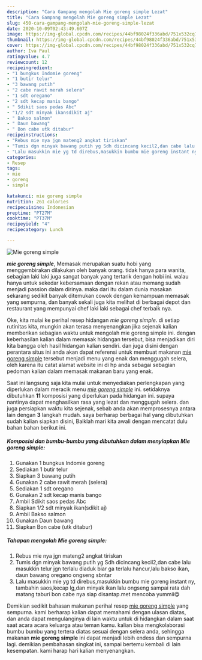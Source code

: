 ```yaml
---
description: "Cara Gampang mengolah Mie goreng simple Lezat"
title: "Cara Gampang mengolah Mie goreng simple Lezat"
slug: 450-cara-gampang-mengolah-mie-goreng-simple-lezat
date: 2020-10-09T02:43:49.607Z
image: https://img-global.cpcdn.com/recipes/44bf98024f336abd/751x532cq70/mie-goreng-simple-foto-resep-utama.jpg
thumbnail: https://img-global.cpcdn.com/recipes/44bf98024f336abd/751x532cq70/mie-goreng-simple-foto-resep-utama.jpg
cover: https://img-global.cpcdn.com/recipes/44bf98024f336abd/751x532cq70/mie-goreng-simple-foto-resep-utama.jpg
author: Iva Paul
ratingvalue: 4.7
reviewcount: 12
recipeingredient:
- "1 bungkus Indomie goreng"
- "1 butir telur"
- "3 bawang putih"
- "2 cabe rawit merah selera"
- "1 sdt oregano"
- "2 sdt kecap manis bango"
- " Sdikit saos pedas Abc"
- "1/2 sdt minyak ikansdikit aj"
- " Bakso salmon"
- " Daun bawang"
- " Bon cabe utk ditabur"
recipeinstructions:
- "Rebus mie nya jgn mateng2 angkat tiriskan"
- "Tumis dgn minyak bawang putih yg Sdh dicincang kecil2,dan cabe lalu masukkin telur jgn terlalu diaduk biar ga terlalu hancur,lalu bakso ikan, daun bawang oregano ongseng sbntar"
- "Lalu masukkin mie yg td direbus,masukkin bumbu mie goreng instant ny, tambahin saos,kecap lg,dan minyak ikan lalu ongseng sampai rata dah matang taburi bon cabe nya siap disantap.met mencoba yummii😋"
categories:
- Resep
tags:
- mie
- goreng
- simple

katakunci: mie goreng simple 
nutrition: 261 calories
recipecuisine: Indonesian
preptime: "PT27M"
cooktime: "PT37M"
recipeyield: "4"
recipecategory: Lunch

---
```



![Mie goreng simple](https://img-global.cpcdn.com/recipes/44bf98024f336abd/751x532cq70/mie-goreng-simple-foto-resep-utama.jpg)

<b><i>mie goreng simple</i></b>, Memasak merupakan suatu hobi yang menggembirakan dilakukan oleh banyak orang. tidak hanya para wanita, sebagian laki laki juga sangat banyak yang tertarik dengan hobi ini. walau hanya untuk sekedar kebersamaan dengan rekan atau memang sudah menjadi passion dalam dirinya. maka dari itu dalam dunia masakan sekarang sedikit banyak ditemukan cowok dengan kemampuan memasak yang sempurna, dan banyak sekali juga kita melihat di berbagai depot dan restaurant yang mempunyai chef laki laki sebagai chef terbaik nya.

Oke, kita mulai ke perihal resep hidangan <i>mie goreng simple</i>. di setiap rutinitas kita, mungkin akan terasa menyenangkan jika sejenak kalian memberikan sebagian waktu untuk mengolah mie goreng simple ini. dengan keberhasilan kalian dalam memasak hidangan tersebut, bisa menjadikan diri kita bangga oleh hasil hidangan kalian sendiri. dan juga disini dengan perantara situs ini anda akan dapat referensi untuk membuat makanan <u>mie goreng simple</u> tersebut menjadi menu yang enak dan menggugah selera, oleh karena itu catat alamat website ini di hp anda sebagai sebagian pedoman kalian dalam memasak makanan baru yang enak.




Saat ini langsung saja kita mulai untuk menyediakan perlengkapan yang diperlukan dalam meracik menu <u><i>mie goreng simple</i></u> ini. setidaknya dibutuhkan <b>11</b> komposisi yang diperlukan pada hidangan ini. supaya nantinya dapat menghasilkan rasa yang lezat dan menggugah selera. dan juga persiapkan waktu kita sejenak, sebab anda akan memprosesnya antara lain dengan <b>3</b> langkah mudah. saya berharap berbagai hal yang dibutuhkan sudah kalian siapkan disini, Baiklah mari kita awali dengan mencatat dulu bahan bahan berikut ini.

<!--inarticleads1-->

##### Komposisi dan bumbu-bumbu yang dibutuhkan dalam menyiapkan Mie goreng simple:

1. Gunakan 1 bungkus Indomie goreng
1. Sediakan 1 butir telur
1. Siapkan 3 bawang putih
1. Gunakan 2 cabe rawit merah (selera)
1. Sediakan 1 sdt oregano
1. Gunakan 2 sdt kecap manis bango
1. Ambil  Sdikit saos pedas Abc
1. Siapkan 1/2 sdt minyak ikan(sdikit aj)
1. Ambil  Bakso salmon
1. Gunakan  Daun bawang
1. Siapkan  Bon cabe (utk ditabur)




<!--inarticleads2-->

##### Tahapan mengolah Mie goreng simple:

1. Rebus mie nya jgn mateng2 angkat tiriskan
1. Tumis dgn minyak bawang putih yg Sdh dicincang kecil2,dan cabe lalu masukkin telur jgn terlalu diaduk biar ga terlalu hancur,lalu bakso ikan, daun bawang oregano ongseng sbntar
1. Lalu masukkin mie yg td direbus,masukkin bumbu mie goreng instant ny, tambahin saos,kecap lg,dan minyak ikan lalu ongseng sampai rata dah matang taburi bon cabe nya siap disantap.met mencoba yummii😋




Demikian sedikit bahasan makanan perihal resep <u>mie goreng simple</u> yang sempurna. kami berharap kalian dapat memahami dengan ulasan diatas, dan anda dapat mengulanginya di lain waktu untuk di hidangkan dalam saat saat acara acara keluarga atau teman kamu. kalian bisa mengkolaborasi bumbu bumbu yang tertera diatas sesuai dengan selera anda, sehingga makanan <b>mie goreng simple</b> ini dapat menjadi lebih endess dan sempurna lagi. demikian pembahasan singkat ini, sampai bertemu kembali di lain kesempatan. kami harap hari kalian menyenangkan.
